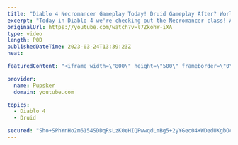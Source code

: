 ```yaml
---
title: "Diablo 4 Necromancer Gameplay Today! Druid Gameplay After? World Boss Today/Tomorrow?"
excerpt: "Today in Diablo 4 we're checking out the Necromancer class! After we'll quickly check out the Druid class as well! We'll try running ..."
originalUrl: https://youtube.com/watch?v=l7ZkohW-iXA
type: video
length: P0D
publishedDateTime: 2023-03-24T13:39:23Z
heat: 

featuredContent: "<iframe width=\"800\" height=\"500\" frameborder=\"0\" src=\"https://www.youtube.com/embed/l7ZkohW-iXA\" allow=\"accelerometer; autoplay; encrypted-media; gyroscope; picture-in-picture\" allowfullscreen></iframe>"

provider:
  name: Pupsker
  domain: youtube.com

topics:
  - Diablo 4
  - Druid

secured: "Sho+SPhYnHo2m6154SDDqRsLzK0eHIQPwwqdLmBg5+2yYGec04+WDedUKgbOcI86BKDkVs15wdsCtKRxDSZ877TXH+XH58CO05l3ut71jfjX0geqHBhAg21dTdvuvgvBuTyoDsy23GmUKx9ZPfSifX1B4NvgeCC6vNzXZpRuin41KUIfd7v9bbJMdjsPypectav2TgCcWlhAHl9VJC+iVhMhqZHqflvb+zfvTnZL+6jBn3lbCIhtA9S305XlEQw0R4Fadql4/qbVcmIace/GBd+FOiURQvDF70iir9QAfuCk0PuzInLG/EXDJVUjg4OHX7IbYpU5z+N+g9xwqv4QGqHRK60XElVHbD90zSiwq4Q3F9DSuRNTduEyOJOK7QQe1ihgJYeM/De7qjTHAIcmCg==;+niHV3FQzIYS4xeFT1Klcg=="
---
```


